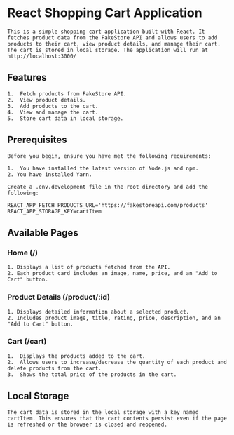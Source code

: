 # React Shopping Cart Application

    This is a simple shopping cart application built with React. It fetches product data from the FakeStore API and allows users to add products to their cart, view product details, and manage their cart. The cart is stored in local storage. The application will run at http://localhost:3000/

## Features
    1.  Fetch products from FakeStore API.
    2.  View product details.
    3.  Add products to the cart.
    4.  View and manage the cart.
    5.  Store cart data in local storage.

## Prerequisites

    Before you begin, ensure you have met the following requirements:

    1.  You have installed the latest version of Node.js and npm.
    2. You have installed Yarn.

    Create a .env.development file in the root directory and add the following:

    REACT_APP_FETCH_PRODUCTS_URL='https://fakestoreapi.com/products'
    REACT_APP_STORAGE_KEY=cartItem

## Available Pages

### Home (/)
    1. Displays a list of products fetched from the API.
    2. Each product card includes an image, name, price, and an "Add to Cart" button.
    
### Product Details (/product/:id)
    1. Displays detailed information about a selected product.
    2. Includes product image, title, rating, price, description, and an "Add to Cart" button.

### Cart (/cart)
    1.  Displays the products added to the cart.
    2.  Allows users to increase/decrease the quantity of each product and delete products from the cart.
    3.  Shows the total price of the products in the cart.

## Local Storage
    The cart data is stored in the local storage with a key named cartItem. This ensures that the cart contents persist even if the page is refreshed or the browser is closed and reopened.
